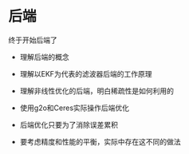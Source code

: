 # 后端   
终于开始后端了   
* 理解后端的概念
* 理解以EKF为代表的滤波器后端的工作原理
* 理解非线性优化的后端，明白稀疏性是如何利用的
* 使用g2o和Ceres实际操作后端优化  

* 后端优化只要为了消除误差累积
* 要考虑精度和性能的平衡，实际中存在这不同的做法
  
